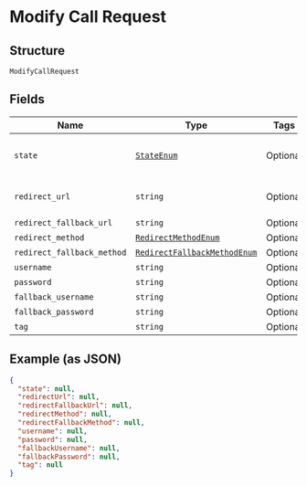 
# Modify Call Request

## Structure

`ModifyCallRequest`

## Fields

| Name | Type | Tags | Description |
|  --- | --- | --- | --- |
| `state` | [`StateEnum`](/doc/Voice/models/state-enum.md) | Optional | **Default**: `'active'`<br>*Default: `'active'`* |
| `redirect_url` | `string` | Optional | Required if state is 'active' |
| `redirect_fallback_url` | `string` | Optional | - |
| `redirect_method` | [`RedirectMethodEnum`](/doc/Voice/models/redirect-method-enum.md) | Optional | - |
| `redirect_fallback_method` | [`RedirectFallbackMethodEnum`](/doc/Voice/models/redirect-fallback-method-enum.md) | Optional | - |
| `username` | `string` | Optional | - |
| `password` | `string` | Optional | - |
| `fallback_username` | `string` | Optional | - |
| `fallback_password` | `string` | Optional | - |
| `tag` | `string` | Optional | - |

## Example (as JSON)

```json
{
  "state": null,
  "redirectUrl": null,
  "redirectFallbackUrl": null,
  "redirectMethod": null,
  "redirectFallbackMethod": null,
  "username": null,
  "password": null,
  "fallbackUsername": null,
  "fallbackPassword": null,
  "tag": null
}
```

